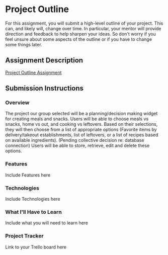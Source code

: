 # Project Outline
For this assignment, you will submit a high-level outline of your project. This can, and likely will, change over time. In particular, your mentor will provide direction and feedback to help sharpen your ideas. So don't worry if you feel unsure about some aspects of the outline or if you have to change some things later.

## Assignment Description
[Project Outline Assignment](https://education.launchcode.org/liftoff/modules/assignments/project-outline)

## Submission Instructions

### Overview
The project our group selected will be a planning/decision making widget for creating meals and snacks.  Users will be able to choose meals vs snacks, home vs out, and cooking vs leftovers.  Based on their selections, they will then choose from a list of appropriate options (Favorite items by delivery/takeout establishments, list of leftovers, or a list of recipes based on available ingredients).  (Pending collective decision re: database connection)  Users will be able to store, retrieve, edit and delete these options.  
### Features
Include Features here
### Technologies
Include Technologies here
### What I'll Have to Learn
Include what you will need to learn here
### Project Tracker
Link to your Trello board here
